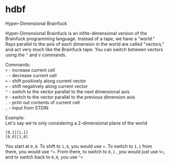 # hdbf
Hyper-Dimensional Brainfuck

Hyper-Dimensional Brainfuck is an infite-dimensional version of the Brainfuck programming language. Instead of a tape, we have a "world."
Rays parallel to the axis of each dimension in the world are called "vectors," and act very much like the Brainfuck tape. You can switch
between vectors using the `^` and `V` commands.  

Commands:  
`+` - increase current cell  
`-` - decrease current cell  
`>` - shift positively along current vector  
`<` - shift negatively along current vector  
`^` - switch to the vector parallel to the next dimensional axis  
`V` - switch to the vector parallel to the previous dimension axis  
`.` - print out contents of current cell  
`,` - input from STDIN  

Example:  
Let's say we're only considering a 2-dimensional plane of the world  


`[0,1][1,1]`  
`[0,0][1,0]` 

You start at `0,0`. To shift to `1,0`, you would use `>`. To switch to `1,1` from there, you would use `^>`. From there, to switch to `0,1`
, you would just use `V<`, and to switch back to `0,0`, you use `^<`

